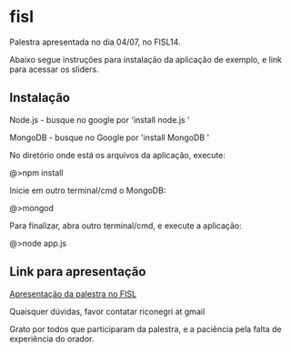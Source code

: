 fisl
====

Palestra apresentada no dia 04/07, no FISL14.

Abaixo segue instruções para instalação da aplicação de exemplo, e link para acessar os sliders.

## Instalação

Node.js - busque no google por 'install node.js <OS>'

MongoDB - busque no Google por 'install MongoDB  <OS>'

No diretório onde está os arquivos da aplicação, execute:

@>npm install

Inicie em outro terminal/cmd o MongoDB:

@>mongod

Para finalizar, abra outro terminal/cmd, e execute a aplicação:

@>node app.js

## Link para apresentação

[Apresentação da palestra no FISL](https://docs.google.com/presentation/d/10vHk0m0jWmxsZS0JyOJ0ZpUEYQKz9nFJDVNLd_iIDcs/pub?start=false&loop=false&delayms=3000)


Quaisquer dúvidas, favor contatar riconegri at gmail

Grato por todos que participaram da palestra, e a paciência pela falta de experiência do orador.
